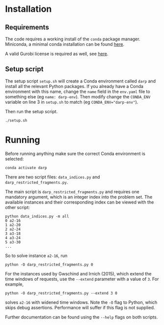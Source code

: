 # Installation
##  Requirements
The code requires a working install of the `conda` package manager.  Miniconda, a minimal conda installation can 
be found [here](https://docs.conda.io/en/latest/miniconda.html).  

A valid Gurobi license is required as well, see [here](https://www.gurobi.com/downloads/end-user-license-agreement-academic/).

## Setup script
The setup script `setup.sh` will create a Conda environment called `darp` and install all the relevant Python packages.
If you already have a Conda environment with this name, change the `name` field in the `env.yaml` file to something else
(eg `name: darp-env`).  Then modify change the `CONDA_ENV` variable on line 3 in `setup.sh` to match 
(eg `CONDA_ENV="darp-env"`).

Then run the setup script.
```shell script
./setup.sh
```

# Running
Before running anything make sure the correct Conda environment is selected:
```shell script
conda activate darp
```
There are two script files: `data_indices.py` and `darp_restricted_fragments.py`.  

The main script is `darp_restricted_fragments.py` and requires one mandatory argument, which is an integer index into 
the problem set.  The available instances and their corresponding index can be viewed with the other script:
```shell script
python data_indices.py -m all
0 a2-16
1 a2-20
2 a2-24
3 a3-18
4 a3-24
5 a3-30
...
```
So to solve instance `a2-16`, run
```shell script
python -O darp_restricted_fragments.py 0
```
For the instances used by Gwschind and Irnich (2015), which extend the time windows of requests, use the ``--extend``
parameter with a value of `3`.  For example,
  ```shell script
python -O darp_restricted_fragments.py --extend 3 0
```
solves `a2-16` with widened time windows.  Note the `-O` flag to Python, which skips debug assertions.  Performance
will suffer if this flag is not supplied.

Further documentation can be found using the `--help` flags on both scripts.